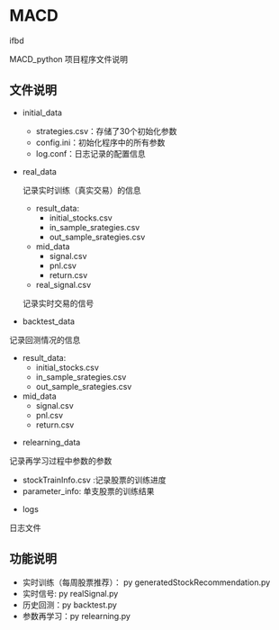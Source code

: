 # MACD
ifbd

MACD_python 项目程序文件说明
## 文件说明
* initial_data
  + strategies.csv：存储了30个初始化参数
  + config.ini：初始化程序中的所有参数
  + log.conf：日志记录的配置信息
* real_data

  记录实时训练（真实交易）的信息
  + result_data:
    - initial_stocks.csv
    - in_sample_srategies.csv
    - out_sample_srategies.csv
  + mid_data
    - signal.csv
    - pnl.csv
    - return.csv
  + real_signal.csv
  
  记录实时交易的信号
* backtest_data

记录回测情况的信息
  + result_data:
    - initial_stocks.csv
    - in_sample_srategies.csv
    - out_sample_srategies.csv
  + mid_data
    - signal.csv
    - pnl.csv
    - return.csv
* relearning_data

记录再学习过程中参数的参数
  + stockTrainInfo.csv :记录股票的训练进度
  + parameter_info: 单支股票的训练结果
* logs

日志文件

## 功能说明
* 实时训练（每周股票推荐）： py generatedStockRecommendation.py
* 实时信号: py realSignal.py
* 历史回测：py backtest.py
* 参数再学习：py relearning.py


